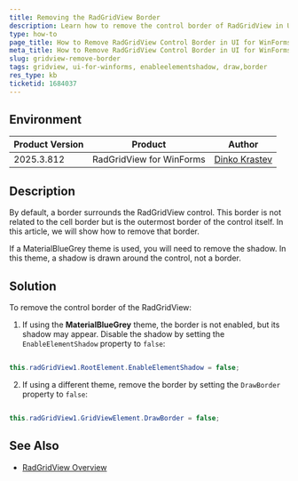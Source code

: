 ```yaml
---
title: Removing the RadGridView Border
description: Learn how to remove the control border of RadGridView in UI for WinForms
type: how-to
page_title: How to Remove RadGridView Control Border in UI for WinForms
meta_title: How to Remove RadGridView Control Border in UI for WinForms
slug: gridview-remove-border
tags: gridview, ui-for-winforms, enableelementshadow, draw,border
res_type: kb
ticketid: 1684037
---
```


## Environment

|Product Version|Product|Author|
|----|----|----|
|2025.3.812|RadGridView for WinForms|[Dinko Krastev](https://www.telerik.com/blogs/author/dinko-krastev)|

## Description

By default, a border surrounds the RadGridView control. This border is not related to the cell border but is the outermost border of the control itself. In this article, we will show how to remove that border.

If a MaterialBlueGrey theme is used, you will need to remove the shadow. In this theme, a shadow is drawn around the control, not a border.

## Solution

To remove the control border of the RadGridView:

1. If using the **MaterialBlueGrey** theme, the border is not enabled, but its shadow may appear. Disable the shadow by setting the `EnableElementShadow` property to `false`:

````C#

this.radGridView1.RootElement.EnableElementShadow = false;

````

2. If using a different theme, remove the border by setting the `DrawBorder` property to `false`:

````C#

this.radGridView1.GridViewElement.DrawBorder = false;

````

## See Also

- [RadGridView Overview](https://docs.telerik.com/devtools/winforms/controls/gridview/overview)
